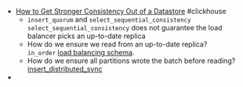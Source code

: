 - [How to Get Stronger Consistency Out of a Datastore](https://blog.sentry.io/how-to-get-stronger-consistency-out-of-a-datastore/) #clickhouse
	- `insert_quorum` and `select_sequential_consistency`
	  `select_sequential_consistency` does not guarantee the load balancer picks an up-to-date replica
	- How do we ensure we read from an up-to-date replica?
	  `in_order` [load balancing schema](https://clickhouse.yandex/docs/en/operations/settings/settings/#load_balancing-in_order).
	- How do we ensure all partitions wrote the batch before reading?
	  [insert_distributed_sync](https://clickhouse.com/docs/en/operations/settings/settings#insert_distributed_sync)
-